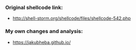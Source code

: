 ### Original shellcode link: ###
- http://shell-storm.org/shellcode/files/shellcode-542.php

### My own changes and analysis: ###
- https://jakubheba.github.io/

